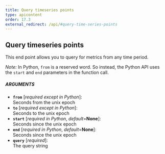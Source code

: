 ```yaml
---
title: Query timeseries points
type: apicontent
order: 17.3
external_redirect: /api/#query-time-series-points
---
```


## Query timeseries points
This end point allows you to query for metrics from any time period.

*Note:* In Python, `from` is a reserved word. So instead, the Python API uses the `start` and `end` parameters in the function call.

##### ARGUMENTS
* **`from`** [*required except in Python*]:  
    Seconds from the unix epoch 
* **`to`** [*required except in Python*]:  
    Seconds to the unix epoch 
* **`start`** [*required in Python*, *default*=**None**]:  
    Seconds since the unix epoch 
* **`end`** [*required in Python*, *default*=**None**]:  
    Seconds since the unix epoch 
* **`query`** [*required*]:  
    The query string

